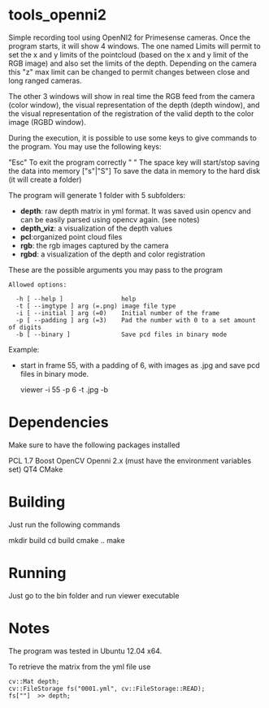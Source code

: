 tools_openni2
=============

Simple recording tool using OpenNI2 for Primesense cameras. Once the program starts, it will show 4 windows. The one named Limits will permit to set the x and y limits of the pointcloud (based on the x and y limit of the RGB image) and also set the limits of the depth. Depending on the camera this "z" max limit can be changed to permit changes between close and long ranged cameras.

The other 3 windows will show in real time the RGB feed from the camera (color window), the visual representation of the depth (depth window), and the visual representation of the registration of the valid depth to the color image (RGBD  window).

During the execution, it is possible to use some keys to give commands to the program. You may use the following keys:

"Esc"			To exit the program correctly
" "			The space key will start/stop saving the data into memory
["s"|"S"]		To save the data in memory to the hard disk (it will create a folder) 

The program will generate 1 folder with 5 subfolders:
- **depth**: raw depth matrix in yml format. It was saved usin opencv and can be easily parsed using opencv again. (see notes)
- **depth_viz**: a visualization of the depth values
- **pcl**:organized point cloud files
- **rgb**: the rgb images captured by the camera
- **rgbd**: a visualization of the depth and color registration

These are the possible arguments you may pass to the program

    Allowed options:

      -h [ --help ]                help
      -t [ --imgtype ] arg (=.png) image file type
      -i [ --initial ] arg (=0)    Initial number of the frame
      -p [ --padding ] arg (=3)    Pad the number with 0 to a set amount of digits
      -b [ --binary ]              Save pcd files in binary mode

Example:
- start in frame 55, with a padding of 6, with images as .jpg and save pcd files in binary mode.

    viewer -i 55 -p 6 -t .jpg -b


Dependencies
=============

Make sure to have the following packages installed

PCL 1.7
Boost
OpenCV
Openni 2.x (must have the environment variables set)
QT4
CMake

Building
=============

Just run the following commands

mkdir build
cd build
cmake ..
make

Running
=============

Just go to the bin folder and run viewer executable

Notes
=============
The program was tested in Ubuntu 12.04 x64.

To retrieve the matrix from the yml file use

    cv::Mat depth;
    cv::FileStorage fs("0001.yml", cv::FileStorage::READ);
    fs[""]  >> depth;
